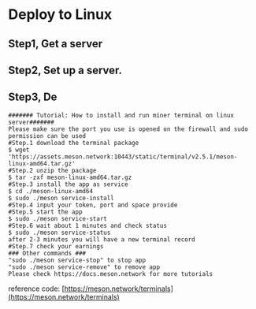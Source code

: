 # Deploy to Linux

## Step1, Get a server

## Step2, Set up a server.



## Step3, De

```text
####### Tutorial: How to install and run miner terminal on linux server#######
Please make sure the port you use is opened on the firewall and sudo permission can be used
#Step.1 download the terminal package
$ wget 'https://assets.meson.network:10443/static/terminal/v2.5.1/meson-linux-amd64.tar.gz'
#Step.2 unzip the package
$ tar -zxf meson-linux-amd64.tar.gz
#Step.3 install the app as service
$ cd ./meson-linux-amd64
$ sudo ./meson service-install
#Step.4 input your token, port and space provide
#Step.5 start the app
$ sudo ./meson service-start
#Step.6 wait about 1 minutes and check status
$ sudo ./meson service-status
after 2-3 minutes you will have a new terminal record
#Step.7 check your earnings
### Other commands ###
"sudo ./meson service-stop" to stop app
"sudo ./meson service-remove" to remove app
Please check https://docs.meson.network for more tutorials
```









reference code: [https://meson.network/terminals](https://meson.network/terminals)





